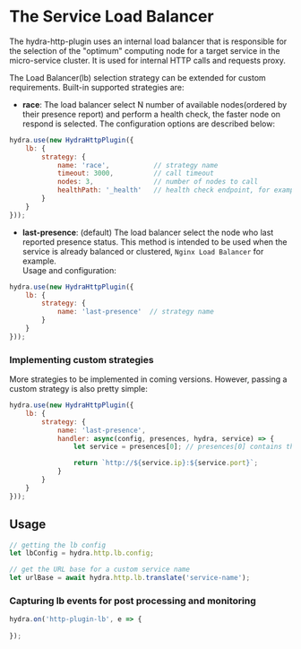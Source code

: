 # The Service Load Balancer
The hydra-http-plugin uses an internal load balancer that is responsible for the selection of the "optimum" computing node for a target service in the micro-service cluster. It is used for internal HTTP calls and requests proxy.

The Load Balancer(lb) selection strategy can be extended for custom requirements. Built-in supported strategies are:
* **race**: The load balancer select N number of available nodes(ordered by their presence report) and perform a health check, the faster node on respond is selected. The configuration options are described below:
```js
hydra.use(new HydraHttpPlugin({
    lb: {
        strategy: {
            name: 'race',           // strategy name
            timeout: 3000,          // call timeout
            nodes: 3,               // number of nodes to call
            healthPath: '_health'   // health check endpoint, for example: http://127.0.0.1:3000/_health
        }
    }
}));
```
* **last-presence**: (default) The load balancer select the node who last reported presence status. This method is intended to be used when the service is already balanced or clustered, `Nginx Load Balancer` for example.  
Usage and configuration:
```js
hydra.use(new HydraHttpPlugin({
    lb: {
        strategy: {
            name: 'last-presence'  // strategy name
        }
    }
}));
```
### Implementing custom strategies
More strategies to be implemented in coming versions. However, passing a custom strategy is also pretty simple:
```js
hydra.use(new HydraHttpPlugin({
    lb: {
        strategy: {
            name: 'last-presence',          
            handler: async(config, presences, hydra, service) => {
                let service = presences[0]; // presences[0] contains the presence details of the last node who reported available

                return `http://${service.ip}:${service.port}`;
            }
        }
    }
}));
```
## Usage
```js
// getting the lb config
let lbConfig = hydra.http.lb.config;

// get the URL base for a custom service name
let urlBase = await hydra.http.lb.translate('service-name');
```
### Capturing lb events for post processing and monitoring
```js
hydra.on('http-plugin-lb', e => {
    
});
```